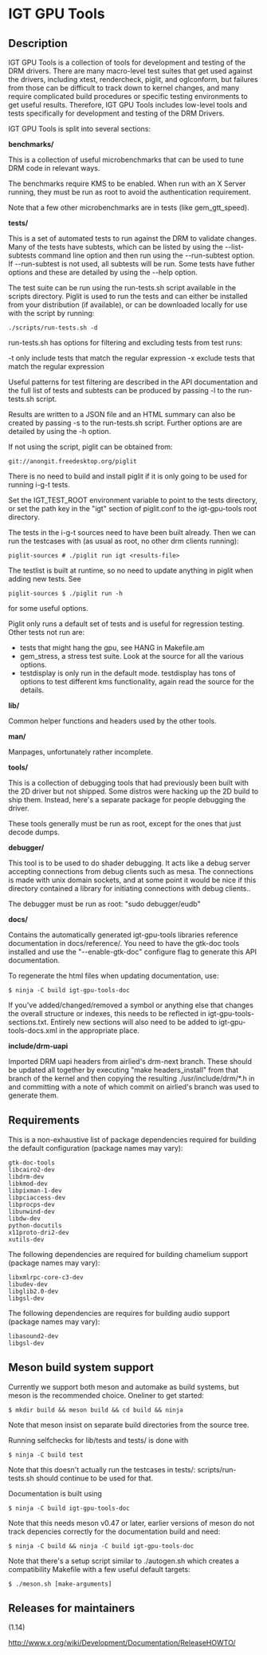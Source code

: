 IGT GPU Tools
=============

Description
-----------

IGT GPU Tools is a collection of tools for development and testing of the DRM
drivers. There are many macro-level test suites that get used against the
drivers, including xtest, rendercheck, piglit, and oglconform, but failures from
those can be difficult to track down to kernel changes, and many require
complicated build procedures or specific testing environments to get useful
results. Therefore, IGT GPU Tools includes low-level tools and tests
specifically for development and testing of the DRM Drivers.

IGT GPU Tools is split into several sections:

**benchmarks/**

This is a collection of useful microbenchmarks that can be used to tune
DRM code in relevant ways.

The benchmarks require KMS to be enabled.  When run with an X Server
running, they must be run as root to avoid the authentication
requirement.

Note that a few other microbenchmarks are in tests (like gem_gtt_speed).

**tests/**

This is a set of automated tests to run against the DRM to validate
changes. Many of the tests have subtests, which can be listed by using
the --list-subtests command line option and then run using the
--run-subtest option. If --run-subtest is not used, all subtests will
be run. Some tests have futher options and these are detailed by using
the --help option.

The test suite can be run using the run-tests.sh script available in
the scripts directory. Piglit is used to run the tests and can either
be installed from your distribution (if available), or can be
downloaded locally for use with the script by running:

    ./scripts/run-tests.sh -d

run-tests.sh has options for filtering and excluding tests from test
runs:

  -t <regex>      only include tests that match the regular expression
  -x <regex>      exclude tests that match the regular expression

Useful patterns for test filtering are described in the API
documentation and the full list of tests and subtests can be produced
by passing -l to the run-tests.sh script.

Results are written to a JSON file and an HTML summary can also be
created by passing -s to the run-tests.sh script. Further options are
are detailed by using the -h option.


If not using the script, piglit can be obtained from:

    git://anongit.freedesktop.org/piglit

There is no need to build and install piglit if it is only going to be
used for running i-g-t tests.

Set the IGT_TEST_ROOT environment variable to point to the tests
directory, or set the path key in the "igt" section of piglit.conf to
the igt-gpu-tools root directory.

The tests in the i-g-t sources need to have been built already. Then we
can run the testcases with (as usual as root, no other drm clients
running):

    piglit-sources # ./piglit run igt <results-file>

The testlist is built at runtime, so no need to update anything in
piglit when adding new tests. See

    piglit-sources $ ./piglit run -h

for some useful options.

Piglit only runs a default set of tests and is useful for regression
testing. Other tests not run are:
- tests that might hang the gpu, see HANG in Makefile.am
- gem_stress, a stress test suite. Look at the source for all the
  various options.
- testdisplay is only run in the default mode. testdisplay has tons of
  options to test different kms functionality, again read the source for
  the details.

**lib/**

Common helper functions and headers used by the other tools.

**man/**

Manpages, unfortunately rather incomplete.

**tools/**

This is a collection of debugging tools that had previously been
built with the 2D driver but not shipped.  Some distros were hacking
up the 2D build to ship them.  Instead, here's a separate package for
people debugging the driver.

These tools generally must be run as root, except for the ones that just
decode dumps.

**debugger/**

This tool is to be used to do shader debugging. It acts like a
debug server accepting connections from debug clients such as
mesa. The connections is made with unix domain sockets, and at some
point it would be nice if this directory contained a library for
initiating connections with debug clients..

The debugger must be run as root: "sudo debugger/eudb"

**docs/**

Contains the automatically generated igt-gpu-tools libraries
reference documentation in docs/reference/. You need to have the
gtk-doc tools installed and use the "--enable-gtk-doc" configure flag
to generate this API documentation.

To regenerate the html files when updating documentation, use:

    $ ninja -C build igt-gpu-tools-doc

If you've added/changed/removed a symbol or anything else that changes
the overall structure or indexes, this needs to be reflected in
igt-gpu-tools-sections.txt. Entirely new sections will also need to be
added to igt-gpu-tools-docs.xml in the appropriate place.

**include/drm-uapi**

Imported DRM uapi headers from airlied's drm-next branch.
These should be updated all together by executing "make
headers_install" from that branch of the kernel and then
copying the resulting ./usr/include/drm/*.h in and committing
with a note of which commit on airlied's branch was used to
generate them.


Requirements
------------

This is a non-exhaustive list of package dependencies required for building
the default configuration (package names may vary):

	gtk-doc-tools
	libcairo2-dev
	libdrm-dev
	libkmod-dev
	libpixman-1-dev
	libpciaccess-dev
	libprocps-dev
	libunwind-dev
	libdw-dev
	python-docutils
	x11proto-dri2-dev
	xutils-dev

The following dependencies are required for building chamelium support
(package names may vary):

	libxmlrpc-core-c3-dev
	libudev-dev
	libglib2.0-dev
	libgsl-dev

The following dependencies are requires for building audio support
(package names may vary):

	libasound2-dev
	libgsl-dev

Meson build system support
--------------------------

Currently we support both meson and automake as build systems, but meson is the
recommended choice. Oneliner to get started:

    $ mkdir build && meson build && cd build && ninja

Note that meson insist on separate build directories from the source tree.

Running selfchecks for lib/tests and tests/ is done with

    $ ninja -C build test

Note that this doesn't actually run the testcases in tests/: scripts/run-tests.sh
should continue to be used for that.

Documentation is built using

    $ ninja -C build igt-gpu-tools-doc

Note that this needs meson v0.47 or later, earlier versions of meson do not
track depencies correctly for the documentation build and need:

    $ ninja -C build && ninja -C build igt-gpu-tools-doc

Note that there's a setup script similar to ./autogen.sh which creates a
compatibility Makefile with a few useful default targets:

    $ ./meson.sh [make-arguments]

Releases for maintainers
------------------------

(1.14)

http://www.x.org/wiki/Development/Documentation/ReleaseHOWTO/
